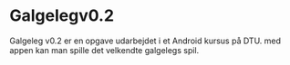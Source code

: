 # Galgelegv0.2 

Galgeleg v0.2 er en opgave udarbejdet i et Android kursus på DTU. med appen kan man spille det velkendte galgelegs spil.  

